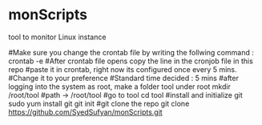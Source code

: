 # monScripts
tool to monitor Linux instance

#Make sure you change the crontab file by writing the follwing command :
crontab -e
#After crontab file opens copy the line in the cronjob file in this repo
#paste it in crontab, right now its configured once every 5 mins.
#Change it to your preference
#Standard time decided : 5 mins
#after logging into the system as root, make a folder tool under root
mkdir /root/tool
#path -> /root/tool
#go to tool
cd tool
#install and initialize git
sudo yum install git
git init
#git clone the repo
git clone https://github.com/SyedSufyan/monScripts.git
